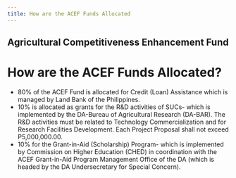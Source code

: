 ```yaml
---
title: How are the ACEF Funds Allocated
---
```


## Agricultural Competitiveness Enhancement Fund

# How are the ACEF Funds Allocated?


 - 80% of the ACEF Fund is allocated for Credit (Loan) Assistance which is managed by Land Bank of the Philippines.
 - 10% is allocated as grants for the R&D activities of SUCs- which is implemented by the DA-Bureau of Agricultural Research (DA-BAR). The R&D activities must be related to Technology Commercialization and for Research Facilities Development. Each Project Proposal shall not exceed P5,000,000.00.
 - 10% for the Grant-in-Aid (Scholarship) Program- which is implemented by Commission on Higher Education (CHED) in coordination with the ACEF Grant-in-Aid Program Management Office of the DA (which is headed by the DA Undersecretary for Special Concern).
